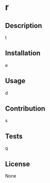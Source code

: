 
# r

## Description
t

 ## Installation
e

 ## Usage
d

 ## Contribution
 s

 ## Tests
 q

 ## License
 None
